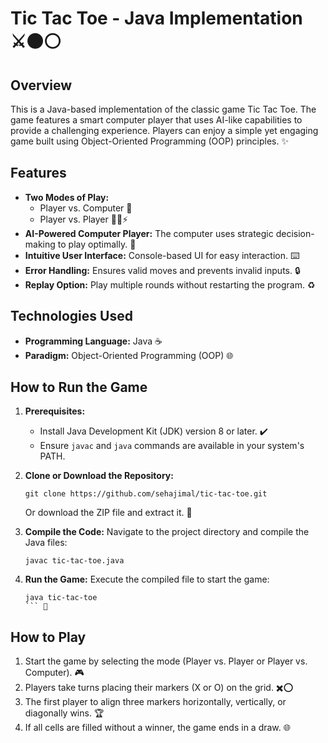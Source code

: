 # Tic Tac Toe - Java Implementation ⚔️⚫⚪ 
  
## Overview 
This is a Java-based implementation of the classic game Tic Tac Toe. The game features a smart computer player that uses AI-like capabilities to provide a challenging experience. Players can enjoy a simple yet engaging game built using Object-Oriented Programming (OOP) principles. ✨

## Features
- **Two Modes of Play:**
  - Player vs. Computer 🤖
  - Player vs. Player 🙋‍♂️⚡️
- **AI-Powered Computer Player:** The computer uses strategic decision-making to play optimally. 🔬
- **Intuitive User Interface:** Console-based UI for easy interaction. ⌨️
- **Error Handling:** Ensures valid moves and prevents invalid inputs. 🔒
- **Replay Option:** Play multiple rounds without restarting the program. ♻️

## Technologies Used
- **Programming Language:** Java ☕
- **Paradigm:** Object-Oriented Programming (OOP) 🌐

## How to Run the Game
1. **Prerequisites:**
   - Install Java Development Kit (JDK) version 8 or later. ✔️
   - Ensure `javac` and `java` commands are available in your system's PATH. 

2. **Clone or Download the Repository:**
   ```
   git clone https://github.com/sehajimal/tic-tac-toe.git
   ```
   Or download the ZIP file and extract it. 🔗

3. **Compile the Code:**
   Navigate to the project directory and compile the Java files:
   ```
   javac tic-tac-toe.java
   ```

4. **Run the Game:**
   Execute the compiled file to start the game:
   ```
   java tic-tac-toe
   ``` 🚀

## How to Play
1. Start the game by selecting the mode (Player vs. Player or Player vs. Computer). 🎮
2. Players take turns placing their markers (X or O) on the grid. ✖️⭕
3. The first player to align three markers horizontally, vertically, or diagonally wins. 🏆
4. If all cells are filled without a winner, the game ends in a draw. 🌐

